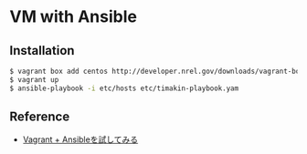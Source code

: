 VM with Ansible
=============

## Installation

```bash
$ vagrant box add centos http://developer.nrel.gov/downloads/vagrant-boxes/CentOS-6.5-x86_64-v20140110.box
$ vagrant up
$ ansible-playbook -i etc/hosts etc/timakin-playbook.yam
```


## Reference

- [Vagrant + Ansibleを試してみる](http://yokotakenji.me/log/programming/4230/)
